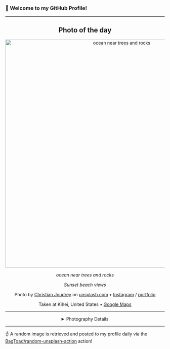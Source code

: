 ### 👋 Welcome to my GitHub Profile!

----
<div align="center">

## Photo of the day
  
  <a href="https://unsplash.com/photos/ocean-near-trees-and-rocks-DuD5D3lWC3c"><img width="720" src="https://images.unsplash.com/photo-1462400362591-9ca55235346a?crop=entropy&cs=tinysrgb&fit=max&fm=jpg&ixid=M3w1OTQ0OTd8MHwxfHJhbmRvbXx8fHx8fHx8fDE3MzgxMzA5NTR8&ixlib=rb-4.0.3&q=80&w=1080" alt="ocean near trees and rocks"></a>
  
  <em>ocean near trees and rocks</em>
  
  <em>Sunset beach views</em>

  Photo by [Christian Joudrey](https://twitter.com/cjoudrey) on [unsplash.com](https://unsplash.com/) • [Instagram](https://instagram.com/cjoudrey) / [portfolio](https://twitter.com/cjoudrey)
  
  Taken at Kihei, United States • [Google Maps](https://www.google.com/maps/search/?api=1&query=20.6268435,-156.4432482)
  
  ---
  
<details>
<summary>Photography Details</summary>
  
| Parameter     | Value |
| ------------- | ----- |
| Camera Model  | Canon EOS 6D |
| Exposure Time | 1/20 |
| Aperture      | 8.0 |
| Focal Length  | 24.0 |
| ISO           | 100 |
| Location      | Kihei, United States (United States) |
| Coordinates   | Latitude 20.6268435, Longitude -156.4432482 |

</details>

</div>

----

☝️ A random image is retrieved and posted to my profile daily via the [BagToad/random-unsplash-action](https://github.com/BagToad/random-unsplash-action) action!

